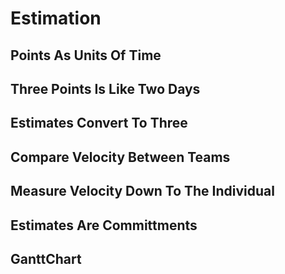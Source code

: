 # Estimation

## Points As Units Of Time

## Three Points Is Like Two Days

## Estimates Convert To Three

## Compare Velocity Between Teams

## Measure Velocity Down To The Individual

## Estimates Are Committments

## GanttChart